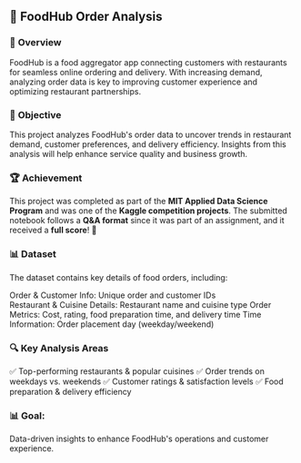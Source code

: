 ## 🍔 **FoodHub Order Analysis**

### 📌 **Overview**

FoodHub is a food aggregator app connecting customers with restaurants for seamless online ordering and delivery. With increasing demand, analyzing order data is key to improving customer experience and optimizing restaurant partnerships.

### 🎯 **Objective**

This project analyzes FoodHub's order data to uncover trends in restaurant demand, customer preferences, and delivery efficiency. Insights from this analysis will help enhance service quality and business growth.

### 🏆 **Achievement**
This project was completed as part of the **MIT Applied Data Science Program** and was one of the **Kaggle competition projects**. The submitted notebook follows a **Q&A format** since it was part of an assignment, and it received a **full score**! 🎉

### 📊 **Dataset**

The dataset contains key details of food orders, including:

Order & Customer Info: Unique order and customer IDs \
Restaurant & Cuisine Details: Restaurant name and cuisine type
Order Metrics: Cost, rating, food preparation time, and delivery time
Time Information: Order placement day (weekday/weekend)

### 🔍 **Key Analysis Areas**

✅ Top-performing restaurants & popular cuisines
✅ Order trends on weekdays vs. weekends
✅ Customer ratings & satisfaction levels
✅ Food preparation & delivery efficiency

### 📊 **Goal:** 

Data-driven insights to enhance FoodHub's operations and customer experience.
